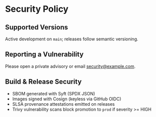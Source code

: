 # Security Policy

## Supported Versions
Active development on `main`; releases follow semantic versioning.

## Reporting a Vulnerability
Please open a private advisory or email security@example.com.

## Build & Release Security
- SBOM generated with Syft (SPDX JSON)
- Images signed with Cosign (keyless via GitHub OIDC)
- SLSA provenance attestations emitted on releases
- Trivy vulnerability scans block promotion to `prod` if severity >= HIGH
